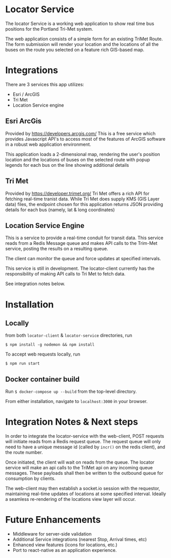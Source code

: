 # Locator Service

The locator Service is a working web application to show real time bus positions 
for the Portland Tri-Met system.

The web application consists of a simple form for an existing TriMet Route. The form submission
will render your location and the locations of all the buses on the route you selected
on a feature rich GIS-based map.

# Integrations

There are 3 services this app utilizes:

* Esri / ArcGIS
* Tri Met
* Location Service engine

## Esri ArcGis

Provided by https://developers.arcgis.com/ This is a free service which provides Javascript API's
to access most of the features of ArcGIS software in a robust web application environment.

This application loads a 2-dimensional map, rendering the user's position location and 
the locations of buses on the selected route with popup legends for each bus on the line showing
additional details

## Tri Met

Provided by https://developer.trimet.org/ Tri Met offers a rich API for fetching real-time 
tranist data. While Tri Met does supply KMS (GIS Layer data) files, the endpoint chosen
for this application returns JSON providing details for each bus (namely, lat & long coordinates)

## Location Service Engine

This is a service to provide a real-time conduit for transit data. This service reads from a 
Redis Message queue and makes API calls to the Trim-Met service, posting the results on
a resulting queue. 

The client can monitor the queue and force updates at specified intervals.

This service is still in development. The locator-client currently has the responsibility of
making API calls to Tri Met to fetch data.

See integration notes below.

# Installation

## Locally

from both `locator-client` & `locator-service` directories, run

```
$ npm install -g nodemon && npm install
```

To accept web requests locally, run

```
$ npm run start
```

## Docker container build

Run `$ docker-compose up --build` from the top-level directory.

From either installation, navigate to `localhost:3000` in your browser.

# Integration Notes & Next steps

In order to integrate the locator-service with the web-client, POST requests will
initiate reads from a Redis request queue. The request queue will only need to have
a unique message id (called by `incr()` on the redis client), and the route number.

Once initiated, the client will wait on reads from the queue. The locator service will
make an api calls to the TriMet api on any incoming queue messages. These payloads shall
then be written to the outbound queue for consumption by clients.

The web-client may then establish a socket.io session with the requestor, maintaining 
real-time updates of locations at some specified interval. Ideally a seamless re-rendering 
of the locations view layer will occur. 

# Future Enhancements

* Middleware for server-side validation
* Additional Service integrations (nearest Stop, Arrival times, etc)
* Enhanced view features (icons for locations, etc.)
* Port to react-native as an application experience.